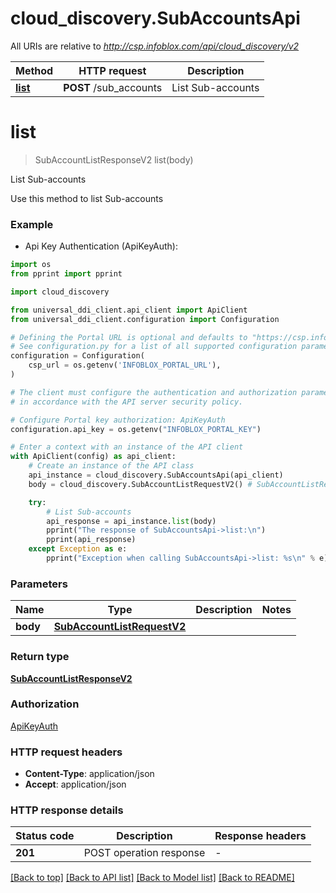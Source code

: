 # cloud_discovery.SubAccountsApi

All URIs are relative to *http://csp.infoblox.com/api/cloud_discovery/v2*

Method | HTTP request | Description
------------- | ------------- | -------------
[**list**](SubAccountsApi.md#list) | **POST** /sub_accounts | List Sub-accounts


# **list**
> SubAccountListResponseV2 list(body)

List Sub-accounts

Use this method to list Sub-accounts

### Example

* Api Key Authentication (ApiKeyAuth):
```python
import os
from pprint import pprint

import cloud_discovery

from universal_ddi_client.api_client import ApiClient
from universal_ddi_client.configuration import Configuration

# Defining the Portal URL is optional and defaults to "https://csp.infoblox.com"
# See configuration.py for a list of all supported configuration parameters.
configuration = Configuration(
    csp_url = os.getenv('INFOBLOX_PORTAL_URL'),
)

# The client must configure the authentication and authorization parameters
# in accordance with the API server security policy.

# Configure Portal key authorization: ApiKeyAuth
configuration.api_key = os.getenv("INFOBLOX_PORTAL_KEY")

# Enter a context with an instance of the API client
with ApiClient(config) as api_client:
    # Create an instance of the API class
    api_instance = cloud_discovery.SubAccountsApi(api_client)
    body = cloud_discovery.SubAccountListRequestV2() # SubAccountListRequestV2 | 

    try:
        # List Sub-accounts
        api_response = api_instance.list(body)
        pprint("The response of SubAccountsApi->list:\n")
        pprint(api_response)
    except Exception as e:
        pprint("Exception when calling SubAccountsApi->list: %s\n" % e)
```



### Parameters


Name | Type | Description  | Notes
------------- | ------------- | ------------- | -------------
 **body** | [**SubAccountListRequestV2**](SubAccountListRequestV2.md)|  | 

### Return type

[**SubAccountListResponseV2**](SubAccountListResponseV2.md)

### Authorization

[ApiKeyAuth](../README.md#ApiKeyAuth)

### HTTP request headers

 - **Content-Type**: application/json
 - **Accept**: application/json

### HTTP response details

| Status code | Description | Response headers |
|-------------|-------------|------------------|
**201** | POST operation response |  -  |

[[Back to top]](#) [[Back to API list]](../README.md#documentation-for-api-endpoints) [[Back to Model list]](../README.md#documentation-for-models) [[Back to README]](../README.md)

